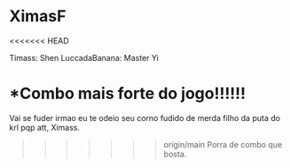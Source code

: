 # XimasF
<<<<<<< HEAD

 Timass: Shen
 LuccadaBanana: Master Yi

 *Combo mais forte do jogo!!!!!!
=======
Vai se fuder irmao eu te odeio seu corno fudido de merda filho da puta do krl pqp
att, Ximass.
>>>>>>> origin/main
Porra de combo que bosta.
